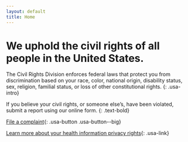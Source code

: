 ```yaml
---
layout: default
title: Home
---
```


# We uphold the civil rights of all people in the United States.

The Civil Rights Division enforces federal laws that protect you from discrimination based on your race, color, national origin, disability status, sex, religion, familial status, or loss of other constitutional rights.
{: .usa-intro}

If you believe your civil rights, or someone else’s, have been violated, submit a report using our online form.
{: .text-bold}

[File a complaint](question-1.html){: .usa-button .usa-button--big}

[Learn more about your health information privacy rights](#){: .usa-link}